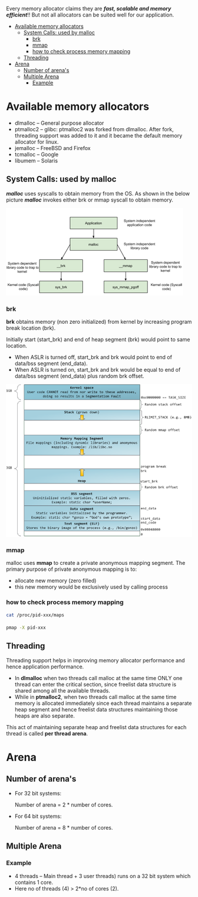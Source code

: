 Every memory allocator claims they are ___fast, scalable and memory efficient___!! But not all allocators can be suited well for our application. 

<!-- MarkdownTOC -->

- [Available memory allocators](#available-memory-allocators)
  - [System Calls: used by malloc](#system-calls-used-by-malloc)
    - [brk](#brk)
    - [mmap](#mmap)
    - [how to check process memory mapping](#how-to-check-process-memory-mapping)
  - [Threading](#threading)
- [Arena](#arena)
  - [Number of arena's](#number-of-arenas)
  - [Multiple Arena](#multiple-arena)
    - [Example](#example)

<!-- /MarkdownTOC -->

# Available memory allocators

* dlmalloc – General purpose allocator
* ptmalloc2 – glibc: ptmalloc2 was forked from dlmalloc. After fork, threading support was added to it and it became the default memory allocator for linux.
* jemalloc – FreeBSD and Firefox
* tcmalloc – Google
* libumem – Solaris

## System Calls: used by malloc

___malloc___ uses syscalls to obtain memory from the OS. As shown in the below picture ___malloc___ invokes either brk or mmap syscall to obtain memory.

![test](../../images/2019/malloc_system_call.png)

### brk

__brk__ obtains memory (non zero initialized) from kernel by increasing program break location (brk). 

Initially start (start_brk) and end of heap segment (brk) would point to same location.

* When ASLR is turned off, start_brk and brk would point to end of data/bss segment (end_data).
* When ASLR is turned on, start_brk and brk would be equal to end of data/bss segment (end_data) plus random brk offset.


![test](../../images/2019/linuxVirtualMemoryLayout.png)

### mmap

malloc uses __mmap__ to create a private anonymous mapping segment. The primary purpose of private anonymous mapping is to:
* allocate new memory (zero filled)
* this new memory would be exclusively used by calling process

### how to check process memory mapping

```sh
cat /proc/pid-xxx/maps

pmap -X pid-xxx
```

## Threading

Threading support helps in improving memory allocator performance and hence application performance.

* In __dlmalloc__ when two threads call malloc at the same time ONLY one thread can enter the critical section, since freelist data structure is shared among all the available threads. 
* While in __ptmalloc2__, when two threads call malloc at the same time memory is allocated immediately since each thread maintains a separate heap segment and hence freelist data structures maintaining those heaps are also separate.

This act of maintaining separate heap and freelist data structures for each thread is called __per thread arena__.


# Arena

## Number of arena's

* For 32 bit systems:

     Number of arena = 2 * number of cores.

* For 64 bit systems:

     Number of arena = 8 * number of cores.


## Multiple Arena

### Example
* 4 threads – Main thread + 3 user threads) runs on a 32 bit system which contains 1 core.
* Here no of threads (4) > 2\*no of cores (2).





